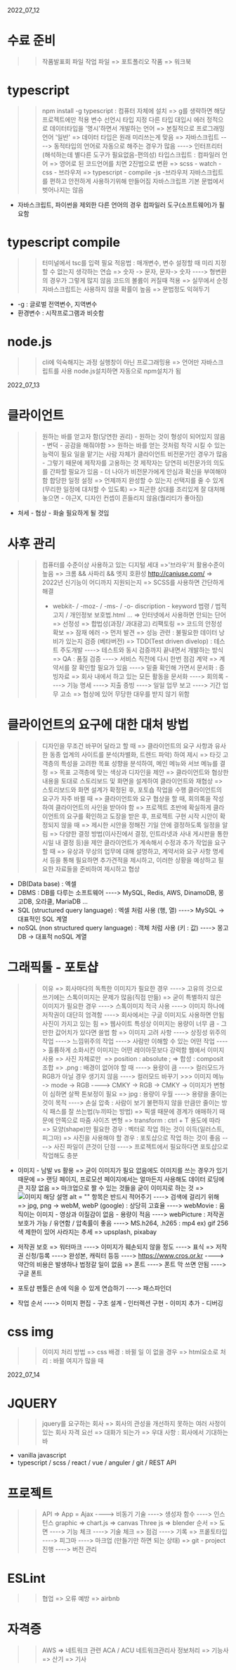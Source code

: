 2022_07_12

# 수료 준비
>> 작품발표회 파일
>> 작업 파일
  => 포트폴리오 작품
  => 워크북

# typescript
>> npm install -g typescript : 컴퓨터 자체에 설치
  => g를 생략하면 해당 프로젝트에만 적용
>> 변수 선언시 타입 지정
>> 다른 타입 대입시 에러
>> 정적으로 데이터타입을 '명시'하면서 개발하는 언어
  => 본질적으로 프로그래밍언어 '일반'
  => 데이터 타입은 원래 미리쓰는게 맞음
  => 자바스크립트 
  ----> 동적타입의 언어로 자동으로 해주는 경우가 많음
  ----> 인터프리터(해석하는데 별다른 도구가 필요없음-편의성)
>> 타입스크립트 : 컴파일러 언어 
  => 영어로 된 코드언어를 치면 2진법으로 변환
  => scss - watch - css - 브라우저
  => typescript - compile -js -브라우저
>> 자바스크립트를 편하고 안전하게 사용하기위해 만들어짐
>> 자바스크립프 기본 문법에서 벗어나지는 않음

* 자바스크립트, 파이썬을 제외한 다른 언어의 경우 컴파일러 도구(소프트웨어)가 필요함 

# typescript compile
>> 터미널에서 tsc를 입력 필요
>> 적응법 : 매개변수, 변수 설정할 때 미리 지정할 수 없는지 생각하는 연습
  => 숫자 -> 문자, 문자-> 숫자
  ----> 형변환의 경우가 그렇게 많지 않음
>> 코드의 볼륨이 커질때 적용
  => 실무에서 순정 자바스크립트는 사용하지 않을 확률이 높음
  => 문법정도 익혀두기 

* -g : 글로벌
전역변수, 지역변수 
* 환경변수 : 시작프로그램과 비슷함

# node.js
>> cli에 익숙해지는 과정
>> 실행창이 아닌 프로그래밍용
  => 언어만 자바스크립트를 사용
>> node.js설치하면 자동으로 npm설치가 됨

2022_07_13
# 클라이언트
>> 원하는 바를 얻고자 함(당연한 권리) - 원하는 것이 형성이 되어있지 않음 - 변덕 - 공감을 해줘야함 >> 원하는 바를 얻는 것처럼 착각 시킬 수 있는 능력이 필요
>> 일을 맡기는 사람 자체가 클라이언트
>> 비전문가인 경우가 많음 - 그렇기 때문에 제작자를 고용하는 것
>> 제작자는 당연히 비전문가의 의도를 간파할 필요가 있음 - 더 나아가 비전문가에게 안심과 확신을 부여해야함
>> 합당한 일정 설정
  => 언제까지 완성할 수 있는지 선택지를 줄 수 있게(무리한 일정에 대처할 수 있도록)
  => 피곤한 상대를 조리있게 잘 대처해 놓으면 - 야근X, 디자인 컨셉이 흔들리지 않음(퀄리티가 좋아짐)
* 처세 - 협상 - 화술 필요하게 될 것임

# 사후 관리
>> 컴퓨터를 수준이상 사용하고 있는 디지털 세대 
  =>'브라우'저 활용수준이 높음
  => 크롬 && 사파리 && 엣지 호환성
>> http://caniuse.com/
  => 2022년 신기능이 어디까지  지원되는지
  => SCSS를 사용하면 간단하게 해결
>>- webkit- / -moz- / -ms- / -o-
>> discription - keyword
>> 법령 / 법적고지 / 개인정보 보호법.html ...
  => 인터넷에서 사용하면 안되는 단어
  => 선정성
  => 합법성(과장/ 과대광고)
>> 리팩토링
  => 코드의 안정성 확보
  => 잠재 에러 -> 먼저 발견
  => 성능 관련 : 불필요한 데이터 낭비가 있는지
>> 검증 (베타버전)
  =>  TDD(Test driven divelop) : 테스트 주도개발
  ----> 테스트와 동시 검증까지 끝내면서 개발하는 방식
  => QA : 품질 검증 
  ----> 서비스 직전에 다시 한번 점검 
>> 계약
  => 계약서를 잘 확인할 필요가 있음
  ----> 밑줄 확인해 가면서
>> 문서화 : 증빙자료
  => 회사 내에서 하고 있는 모든 활동을 문서화
  ----> 회의록
  ----> 기능 명세
  ----> 지출 증빙
  ----> 일일 업무 보고
  ----> 기간 업무 고소
  => 협상에 있어 무당한 대우를 받지 않기 위함


# 클라이언트의 요구에 대한 대처 방법
>> 디자인을 무조건 바꾸어 달라고 할 때
  => 클라이언트의 요구 사항과 유사한 동종 업계의 사이트를 분석(차별화, 트렌드 파악) 하여 제시
  => 타깃 고객층의 특성을 고려한 목표 성향을 분석하여, 메인 메뉴와 서브 메뉴를 결정
  => 목표 고객층에 맞는 색상과 디자인을 제안
  => 클라이언트와 협상한 내용을 토대로 스토리보드 및 화면을 설계하여 클라이언트와 재협상
  => 스토리보드와 화면 설계가 확정된 후, 포토숍 작업을 수행
>> 클라이언트의 요구가 자주 바뀔 때
  => 클라이언트와 요구 협상을 할 때, 회의록을 작성하여 클라이언트의 사인을 받아야 함
  => 프로젝트 초반에 확실하게 클라이언트의 요구를 확인하고 도장을 받은 후, 프로젝트 구현 시작
>> 시안이 확정되지 않을 때
  => 제시한 시안을 정해진 기일 안에 결정하도록 일정을 알림
  => 다양한 결정 방법(이사진에서 결정, 인트라넷과 사내 게시판을 통한 시일 내 결정 등)을 제안
>> 클라이언트가 계속해서 수정과 추가 작업을 요구할 때
  => 유상과 무상의 업무에 대해 설명하고, 계약서와 요구 사항 명세서 등을 통해 필요하면 추가견적을 제시하고, 이러한 상황을 예상하고 필요한 자료들을 준비하여 제시하고 협상

* DB(Data base) : 엑셀
* DBMS : DB를 다루는 소프트웨어
----> MySQL, Redis, AWS, DinamoDB, 몽고DB, 오라클, MariaDB ...
* SQL (structured query language) : 엑셀 처럼 사용 (행, 열)
----> MySQL -> 대표적인 SQL 계열 
* noSQL (non structured query language) : 객체 처럼 사용 (키 : 값)
----> 몽고DB -> 대표적 noSQL 계열

# 그래픽툴 - 포토샵
>> 이유
  => 회사마다의 독특한 이미지가 필요한 경우
  ----> 고유의 것으로 쓰기에는 스톡이미지는 문제가 많음(직접 만듦)
  => 굳이 특별하지 않은 이미지가 필요한 경우
  ----> 스톡이미지 적극 사용
  ----> 이미지 하나에 저작권이 대단히 엄격함
  ----> 회사에서는 구글 이미지도 사용하면 안됨
>> 사진이 가지고 있는 힘
  => 웹사이트 특성상 이미지는 용량이 너무 큼 - 그만한 값어치가 있다면 쓸법 함
  => 이미지 고려 사항
  ----> 상징성 위주의 작업
  ----> 느낌위주의 작업
  ----> 사람만 이해할 수 있는 어떤 작업
  ----> 훌륭하게 소화시킨 이미지는 어떤 레이아웃보다 강력함
>> 웹에서 이미지 사용
  => 사진 자체로만 <img>
  => position : absolute ;
  => 합성 : composit 조합
  => .png : 배경이 없어야 할 때
  ----> 용량이 큼
  ----> 컬러모드가 RGB가 아닐 경우 생기지 않음 
  ----> 컬러모드 바꾸기 >>> 이미지 메뉴 -> mode -> RGB
  ----> CMKY -> RGB -> CMKY -> 이미지가 변형이 심하면 살짝 톤보정이 필요
  => jpg : 용량이 우월 
  ----> 용량을 줄이는 것이 목적
  ----> 손실 압축 : 사람이 보기 불편하지 않을 만큼만 줄이는 방식
>> 패스를 잘 쓰는법(누끼따는 방법)
  => 픽셀 때문에 경계가 애매하기 때문에 안쪽으로 따줌
>> 사이즈 변형
  => transform : ctrl + T
>> 용도에 따라
  => 모양(shape)만 필요한 경우 : 벡터로 작업 하는 것이 이득(일러스트, 피그마)
  => 사진을 사용해야 할 경우 : 포토샵으로 작업 하는 것이 좋음
  ----> 사진 파일이 큰것이 단점
  ----> 프로젝트에서 필요하다면 포토샵으로 작업해도 충분

* 이미지 - 남발 vs 활용
  => 굳이 이미지가 필요 없음에도 이미지를 쓰는 경우가 있기 때문에
  => 랜딩 페이지, 프로모션 페이지에서는 얼마든지 사용해도 데이터 로딩에 큰 지장 없음
  => 마크업으로 짤 수 있는 것들을 굳이 이미지로 하는 것
  => <img src="./image.png" alt = "이미지 해당 설명"> alt = "" 항목은 반드시 적어주기
  ----> 검색에 걸리기 위해
  => jpg, png -> webM, webP (google) : 상당히 고효율
  ----> webMovie : 움직이는 이미지 - 영상과 이질감이 없음 - 용량이 적음
  ----> webPicture : 저작권보호가 가능 / 유연함 / 압축률이 좋음
  ----> MS.h264, .h265 : mp4
   ex) gif 256색 제한이 있어 사라지는 추세
  => upsplash, pixabay 

* 저작권 보호
  => 워터마크
  ----> 이미지가 훼손되지 않을 정도
  ----> 표식
  => 저작권 신청/등록
  ----> 완성본, 캐릭터 등등 
  ----> https://www.cros.or.kr
  ----> 약간의 비용은 발생하나 법정갈 일이 없음 
  => 폰트
  ----> 폰트 막 쓰면 안됨
  ----> 구글 폰트

* 포토샵 펜툴은 손에 익을 수 있게 연습하기
----> 패스파인더

* 작업 순서
----> 이미지 편집 - 구조 설계 - 인터렉션 구현 - 이미지 추가 - 디버깅 

# css img
>> 이미지 처리 방법
  => css 배경 : 바뀔 일 이 없을 경우
  => html요소로 처리 : 바뀔 여지가 많을 때

2022_07_14
# JQUERY
>> jquery를 요구하는 회사
  => 회사의 관성을 개선하지 못하는 여러 사정이 있는 회사
>> 자격 요선 
  => 대화가 되는가
  => 우대 사항 : 회사에서 기대하는 바

* vanilla javascript
* typescript / scss / react / vue / anguler / git / REST API

# 프로젝트
>> API 
  => App = Ajax
  ----> 비동기 기술
  ----> 생성자 함수
  ----> 인스턴스
>> graphic
  => chart.js
  => canvas
>> Three js
  =>  blender
>> 순서
  => 도면
  ----> 기능 체크
  ----> 기술 체크
  => 점검
  ----> 기록
  => 프롵토타입
  ----> 피그마 
  ----> 마크업
  (만들기만 하면 되는 상태)
  => git - project 진행
  ----> 버전 관리

# ESLint
>> 협업
  => 오류 예방
  => airbnb

# 자격증
>> AWS 
  => 네트워크 관련
>> ACA / ACU
>> 네트워크관리사
>> 정보처리
  => 기능사
  => 산기
  => 기사